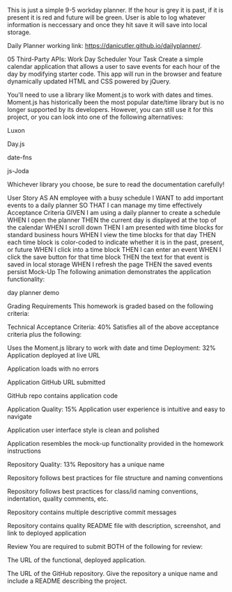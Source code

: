 
This is just a simple 9-5 workday planner. If the hour is grey it is past, if it is present it is red and future will be green. 
User is able to log whatever information is neccessary and once they hit save it will save into local storage. 

Daily Planner working link: https://danicutler.github.io/dailyplanner/.









05 Third-Party APIs: Work Day Scheduler
Your Task
Create a simple calendar application that allows a user to save events for each hour of the day by modifying starter code. This app will run in the browser and feature dynamically updated HTML and CSS powered by jQuery.

You'll need to use a library like Moment.js to work with dates and times. Moment.js has historically been the most popular date/time library but is no longer supported by its developers. However, you can still use it for this project, or you can look into one of the following alternatives:

Luxon

Day.js

date-fns

js-Joda

Whichever library you choose, be sure to read the documentation carefully!

User Story
AS AN employee with a busy schedule
I WANT to add important events to a daily planner
SO THAT I can manage my time effectively
Acceptance Criteria
GIVEN I am using a daily planner to create a schedule
WHEN I open the planner
THEN the current day is displayed at the top of the calendar
WHEN I scroll down
THEN I am presented with time blocks for standard business hours
WHEN I view the time blocks for that day
THEN each time block is color-coded to indicate whether it is in the past, present, or future
WHEN I click into a time block
THEN I can enter an event
WHEN I click the save button for that time block
THEN the text for that event is saved in local storage
WHEN I refresh the page
THEN the saved events persist
Mock-Up
The following animation demonstrates the application functionality:

day planner demo

Grading Requirements
This homework is graded based on the following criteria:

Technical Acceptance Criteria: 40%
Satisfies all of the above acceptance criteria plus the following:

Uses the Moment.js library to work with date and time
Deployment: 32%
Application deployed at live URL

Application loads with no errors

Application GitHub URL submitted

GitHub repo contains application code

Application Quality: 15%
Application user experience is intuitive and easy to navigate

Application user interface style is clean and polished

Application resembles the mock-up functionality provided in the homework instructions

Repository Quality: 13%
Repository has a unique name

Repository follows best practices for file structure and naming conventions

Repository follows best practices for class/id naming conventions, indentation, quality comments, etc.

Repository contains multiple descriptive commit messages

Repository contains quality README file with description, screenshot, and link to deployed application

Review
You are required to submit BOTH of the following for review:

The URL of the functional, deployed application.

The URL of the GitHub repository. Give the repository a unique name and include a README describing the project.
